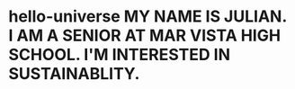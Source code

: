 # hello-universe MY NAME IS JULIAN. I AM A SENIOR AT MAR VISTA HIGH SCHOOL. I'M INTERESTED IN SUSTAINABLITY. 
